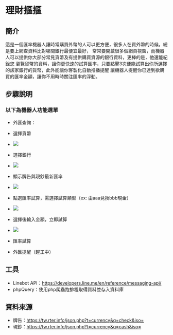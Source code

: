 # 理財摳摳
## 簡介
這是一個匯率機器人讓時常購買外幣的人可以更方便，很多人在買外幣的時候，總是要上網查資料比對哪間銀行最便宜最好，
常常要開啟很多個網頁視窗，而機器人可以提供你大部分常見貨幣及有提供購買資源的銀行資料，更棒的是，他還能紀錄您
瀏覽貨幣的資料，讓你更快速的試算匯率，只要點擊3次便能試算出你所選擇的該家銀行的貨幣，此外能讓你客製化自動推播提醒
讓機器人提醒你已達到欲購買的匯率金額，讓你不用時時關注匯率的浮動。

## 步驟說明
### 以下為機器人功能選單
+ 外匯查詢：
+ 選擇貨幣
+ <img src="assets/img/currency.jpg">
+ 選擇銀行
+ <img src="assets/img/bank.jpg">
+ 顯示牌告與現鈔最新匯率
+ <img src="assets/img/show.jpg">
+ 點選匯率試算，需選擇試算類型（ex: 由aaa兌換bbb現金）
+ <img src="assets/img/type.jpg">
+ 選擇後輸入金額，立即試算
+ <img src="assets/img/input.jpg">
+ 匯率試算

+ 外匯提醒（趕工中）

## 工具
+ Linebot API：https://developers.line.me/en/reference/messaging-api/
+ phpQuery：使用php爬蟲跑排程取得資料並存入資料庫

## 資料來源
+ 牌告：https://tw.rter.info/json.php?t=currency&q=check&iso=
+ 現鈔：https://tw.rter.info/json.php?t=currency&q=cash&iso=